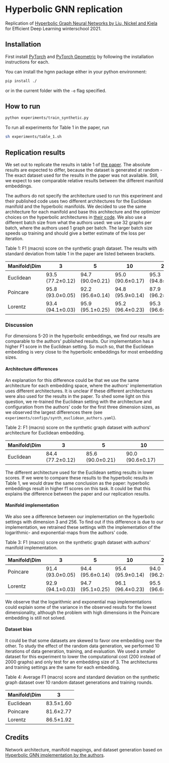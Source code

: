 # Hyperbolic GNN replication

Replication of [Hyperbolic Graph Neural Networks by Liu, Nickel and Kiela](https://arxiv.org/pdf/1910.12892.pdf) for Efficient Deep Learning winterschool 2021.

## Installation
First install [PyTorch](https://pytorch.org) and [PyTorch Geometric](https://pytorch-geometric.readthedocs.io/en/latest/notes/installation.html) by following the installation instructions for each.

You can install the hgnn package either in your python environment:
```bash
pip install ./
```
or in the current folder with the `-e` flag specified.

## How to run
```bash
python experiments/train_synthetic.py
```
To run all experiments for Table 1 in the paper, run
```bash
sh experiments/table_1.sh
```

## Replication results
We set out to replicate the results in table 1 of [the paper](https://arxiv.org/pdf/1910.12892.pdf). The absolute results are expected to differ, because the dataset is generated at random - The exact dataset used for the results in the paper was not available. Still, we expect to see comparable relative results between the different manifold embeddings.

The authors do not specify the architecture used to run this experiment and their published code uses two different architectures for the Euclidean manifold and the hyperbolic manifolds. We decided to use the same architecture for each manifold and base this architecture and the optimizer choices on the hyperbolic architectures in [their code](https://github.com/facebookresearch/hgnn/blob/master/params/SyntheticHyperbolicParams.py). We also use a different batch size from what the authors used: we use 32 graphs per batch, where the authors used 1 graph per batch. The larger batch size speeds up training and should give a better estimate of the loss per iteration.

Table 1: F1 (macro) score on the synthetic graph dataset. The results with standard deviation from table 1 in the paper are listed between brackets.

| Manifold\Dim | 3                | 5                | 10               | 20               | 256              |
|--------------|------------------|------------------|------------------|------------------|------------------|
| Euclidean    | 93.5 (77.2±0.12) | 94.7 (90.0±0.21) | 95.0 (90.6±0.17) | 95.3 (94.8±0.25) | 95.2 (95.3±0.17) |
| Poincare     | 95.8 (93.0±0.05) | 92.2 (95.6±0.14) | 94.8 (95.9±0.14) | 87.9 (96.2±0.06) | 87.1 (93.7±0.05) |
| Lorentz      | 93.4 (94.1±0.03) | 95.9 (95.1±0.25) | 95.2 (96.4±0.23) | 95.3 (96.6±0.22) | 95.2 (95.3±0.28) |

### Discussion
For dimensions 5-20 in the hyperbolic embeddings, we find our results are comparable to the authors' published results. Our implementation has a higher F1 score in the Euclidean setting. So much so, that the Euclidean embedding is very close to the hyperbolic embeddings for most embedding sizes.

#### Architecture differences
An explanation for this difference could be that we use the same architecture for each embedding space, where the authors' implementation uses different architectures. It is unclear if these different architectures were also used for the results in the paper. To shed some light on this question, we re-trained the Euclidean setting with the architecture and configuration from the authors' code for the first three dimension sizes, as we observed the largest differences there (see `experiments/configs/synth_euclidean_authors.yaml`).

Table 2: F1 (macro) score on the synthetic graph dataset with authors' architecture for Euclidean embedding.

| Manifold\Dim | 3                | 5                | 10               |
|--------------|------------------|------------------|------------------|
| Euclidean    | 84.4 (77.2±0.12) | 85.6 (90.0±0.21) | 90.0 (90.6±0.17) |

The different architecture used for the Euclidean setting results in lower scores. If we were to compare these results to the hyperbolic results in Table 1, we would draw the same conclusion as the paper: hyperbolic embeddings result in higher f1 scores on this task. It could be that this explains the difference between the paper and our replication results.

#### Manifold implementation
We also see a difference between our implementation on the hyperbolic settings with dimension 3 and 256. To find out if this difference is due to our implementation, we retrained these settings with the implementation of the logarithmic- and exponential-maps from the authors' code.

Table 3: F1 (macro) score on the synthetic graph dataset with authors' manifold implementation.

| Manifold\Dim | 3                | 5                | 10               | 20               | 256              |
|--------------|------------------|------------------|------------------|------------------|------------------|
| Poincare     | 91.4 (93.0±0.05) | 94.4 (95.6±0.14) | 95.4 (95.9±0.14) | 94.0 (96.2±0.06) | 62.5 (93.7±0.05) |
| Lorentz      | 92.9 (94.1±0.03) | 94.7 (95.1±0.25) | 96.1 (96.4±0.23) | 95.5 (96.6±0.22) | 95.5 (95.3±0.28) |

We observe that the logarithmic and exponential map implementations could explain some of the variance in the observed results for the lowest dimensionality, although the problem with high dimensions in the Poincare embedding is still not solved.

#### Dataset bias
It could be that some datasets are skewed to favor one embedding over the other. To study the effect of the random data generation, we performed 10 iterations of data generation, training, and evaluation. We used a smaller dataset for this experiment to lower the computational cost (200 instead of 2000 graphs) and only test for an embedding size of 3. The architectures and training settings are the same for each embedding.

Table 4: Average F1 (macro) score and standard deviation on the synthetic graph dataset over 10 random dataset generations and training rounds.

| Manifold\Dim | 3         |
|--------------|-----------|
| Euclidean    | 83.5±1.60 |
| Poincare     | 81.6±2.77 |
| Lorentz      | 86.5±1.92 |

## Credits
Network architecture, manifold mappings, and dataset generation based on [Hyperbolic GNN implementation by the authors](https://github.com/facebookresearch/hgnn).

